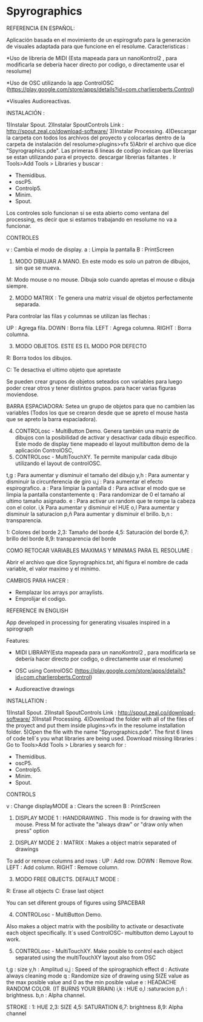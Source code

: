 # Spyrographics

REFERENCIA EN ESPAÑOL:

Aplicación basada en el movimiento de un espirografo para la generación de visuales adaptada para que funcione en el resolume.
Caracteristicas : 

*Uso de libreria de MIDI (Esta mapeada para un nanoKontrol2 , para modificarla se debería hacer directo por codigo, o directamente usar el resolume)

*Uso de OSC utilizando la app ControlOSC (https://play.google.com/store/apps/details?id=com.charlieroberts.Control)

*Visuales Audioreactivas.

INSTALACIÓN : 

1)Instalar Spout. 
2)Instalar SpoutControls
Link : http://spout.zeal.co/download-software/
3)Instalar Processing.
4)Descargar la carpeta con todos los archivos del proyecto y colocarlas dentro de la carpeta de instalación del resolume>plugins>vfx
5)Abrir el archivo que dice "Spyrographics.pde".
Las primeras 6 lineas de codigo indican que librerias se estan utilizando para el proyecto.
descargar librerías faltantes . Ir Tools>Add Tools > Libraries y buscar : 

* Themidibus.
* oscP5.
* Controlp5.
* Minim.
* Spout.

Los controles solo funcionan si se esta abierto como ventana del processing, es decir que si estamos trabajando en resolume no va a funcionar. 

CONTROLES 
 
 v : Cambia el modo de display. 
 a : Limpia la pantalla
 B : PrintScreen

 1) MODO DIBUJAR A MANO. En este modo es solo un patron de dibujos, sin que se mueva.
 
 M: Modo mouse o no mouse. Dibuja solo cuando apretas el mouse o dibuja siempre.
 
 
 2) MODO MATRIX : Te genera una matriz visual de objetos perfectamente separada.
 
 Para controlar las filas y columnas se utilizan las flechas :

  UP :  Agrega fila.
  DOWN : Borra fila.
  LEFT : Agrega columna.
  RIGHT : Borra columna.


 3) MODO OBJETOS. ESTE ES EL MODO POR DEFECTO
 
 R: Borra todos los dibujos.
 
 C: Te desactiva el ultimo objeto que apretaste
 
 Se pueden crear grupos de objetos seteados con variables para luego poder crear otros y tener distintos grupos.
 para hacer varias figuras moviendose. 
 
 BARRA ESPACIADORA: Setea un grupo de objetos para que no cambien las variables
 (Todos los que se crearon desde que se apreto el mouse hasta que se apreto la barra espaciadora).
 
 4) CONTROLosc - MultiButton Demo.
  Genera también una matriz de dibujos con la posibilidad de activar y desactivar cada dibujo especifico.
  Este modo de display tiene mapeado el layout multibutton demo de la aplicación ControlOSC,
 5) CONTROLosc - MultiTouchXY.
 Te permite manipular cada dibujo utilizando el layout de controlOSC.


 t,g : Para aumentar y disminuir el tamaño del dibujo
 y,h : Para aumentar y disminuir la circunferencia de giro
 u,j : Para aumentar el efecto espirografico.
 a  : Para limpiar la pantalla
 d  : Para activar el modo que se limpia la pantalla constantemente
 q  : Para randomizar de 0 el tamaño al ultimo tamaño asignado.
 e  : Para activar un random que te rompe la cabeza con el color.
 i,k Para aumentar y disminuir el HUE
 o,l Para aumentar y disminuir la saturacion
 p,ñ Para aumentar y disminuir el brillo.
 b,n : transparencia. 
 
 1: Colores del borde
 2,3: Tamaño del borde
 4,5: Saturación del borde
 6,7: brillo del borde
 8,9: transparencia del borde
 
 COMO RETOCAR VARIABLES MAXIMAS Y MINIMAS PARA EL RESOLUME : 
 
 Abrir el archivo que dice Spyrographics.txt, ahí figura el nombre de cada variable, el valor maximo y el minimo. 

CAMBIOS PARA HACER : 
- Remplazar los arrays por arraylists. 
- Emprolijar el codigo. 

 
REFERENCE IN ENGLISH

App developed in processing for generating visuales inspired in a spirograph

Features:

* MIDI LIBRARY(Esta mapeada para un nanoKontrol2 , para modificarla se debería hacer directo por codigo, o directamente usar el resolume)

* OSC using ControlOSC (https://play.google.com/store/apps/details?id=com.charlieroberts.Control)

* Audioreactive drawings

INSTALLATION : 

1)Install Spout. 
2)Install SpoutControls
Link : http://spout.zeal.co/download-software/
3)Install Processing.
4)Download the folder with all of the files of the proyect and put them inside plugins>vfx in the resolume installation folder.
5)Open the file with the name "Spyrographics.pde".
The first 6 lines of code tell´s you what libraries are being used. Download missing libraries :
Go to Tools>Add Tools > Libraries y search for : 

* Themidibus.
* oscP5.
* Controlp5.
* Minim.
* Spout.




CONTROLS 
 
 v : Change displayMODE
 a : Clears the screen
 B : PrintScreen

 1) DISPLAY MODE 1 : HANDDRAWING . This mode is for drawing with the mouse.
 Press M for activate the "always draw" or "draw only when press" option
 
 2) DISPLAY MODE 2 : MATRIX : Makes a object matrix separated of drawings
 
 To add or remove columns and rows :
  UP :  Add row.
  DOWN : Remove Row.
  LEFT : Add column.
  RIGHT : Remove column.


 3) MODO FREE OBJECTS. DEFAULT MODE :
 
 R: Erase all objects 
 C: Erase last object

 You can set diferent groups of figures using SPACEBAR

 
 4) CONTROLosc - MultiButton Demo.

 Also makes a object matrix with the posibility to activate or desactivate each object specifically. It´s used ControlOSC- multibutton demo Layout to work.
  
 5) CONTROLosc - MultiTouchXY.
 Make posible to control each object separated using the multiTouchXY layout also from OSC


 t,g : size
 y,h : Amplitud
 u,j : Speed of the spirographich effect
 d  : Activate always cleaning mode
 q  : Randomize size of drawing  using SIZE value as the max posible value and 0 as the min posible value
 e  : HEADACHE RANDOM COLOR. (IT BURNS YOUR BRAIN)
 i,k : HUE
 o,l :saturacion
 p,ñ : brightness.
 b,n : Alpha channel. 
 
 STROKE : 
 1: HUE
 2,3: SIZE
 4,5: SATURATION
 6,7: brightness
 8,9: Alpha channel
 

 
